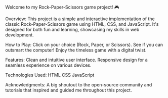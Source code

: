 
Welcome to my Rock-Paper-Scissors game project! 🎮

Overview:
This project is a simple and interactive implementation of the classic Rock-Paper-Scissors game using HTML, CSS, and JavaScript.
It's designed for both fun and learning, showcasing my skills in web development.

How to Play:
Click on your choice (Rock, Paper, or Scissors).
See if you can outsmart the computer!
Enjoy the timeless game with a digital twist.

Features:
Clean and intuitive user interface.
Responsive design for a seamless experience on various devices.

Technologies Used:
HTML
CSS
JavaScript

Acknowledgments:
A big shoutout to the open-source community and tutorials that inspired and guided me throughout this project.
